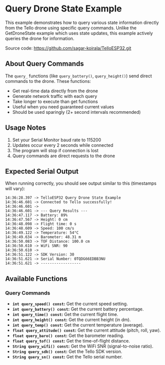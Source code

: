 # Query Drone State Example

This example demonstrates how to query various state information directly from the Tello drone using specific query commands. Unlike the GetDroneState example which uses state updates, this example actively queries the drone for information.

Source code: https://github.com/sagar-koirala/TelloESP32.git

## About Query Commands
The `query_` functions (like `query_battery()`, `query_height()`) send direct commands to the drone. These functions:
- Get real-time data directly from the drone
- Generate network traffic with each query
- Take longer to execute than get functions
- Useful when you need guaranteed current values
- Should be used sparingly (2+ second intervals recommended)

## Usage Notes
1. Set your Serial Monitor baud rate to 115200
2. Updates occur every 2 seconds while connected
3. The program will stop if connection is lost
4. Query commands are direct requests to the drone

## Expected Serial Output
When running correctly, you should see output similar to this (timestamps will vary):
```
14:36:28.397 -> TelloESP32 Query Drone State Example
14:36:46.601 -> Connected to Tello successfully!
14:36:46.601 -> 
14:36:46.601 -> --- Query Results ---
14:36:47.117 -> Battery: 89%
14:36:47.567 -> Height: 0 cm
14:36:48.098 -> Flight time: 0 s
14:36:48.609 -> Speed: 100 cm/s
14:36:49.122 -> Temperature: 54°C
14:36:49.634 -> Barometer: 48.31 m
14:36:50.083 -> TOF Distance: 100.0 cm
14:36:50.610 -> WiFi SNR: 90
14:36:50.610 -> 
14:36:51.122 -> SDK Version: 30
14:36:51.621 -> Serial Number: 0TQDG66EDBB3NU
14:36:51.621 -> ------------------
```

## Available Functions
### Query Commands

*   **`int query_speed() const`:** Get the current speed setting.
*   **`int query_battery() const`:** Get the current battery percentage.
*   **`int query_time() const`:** Get the current flight time.
*   **`int query_height() const`:** Get the current height (in dm).
*   **`int query_temp() const`:** Get the current temperature (average).
*   **`float query_attitude() const`:** Get the current attitude (pitch, roll, yaw).
*   **`float query_baro() const`:** Get the barometer reading.
*   **`float query_tof() const`:** Get the time-of-flight distance.
*   **`String query_wifi() const`:** Get the WiFi SNR (signal-to-noise ratio).
*   **`String query_sdk() const`:** Get the Tello SDK version.
*   **`String query_sn() const`:** Get the Tello serial number.